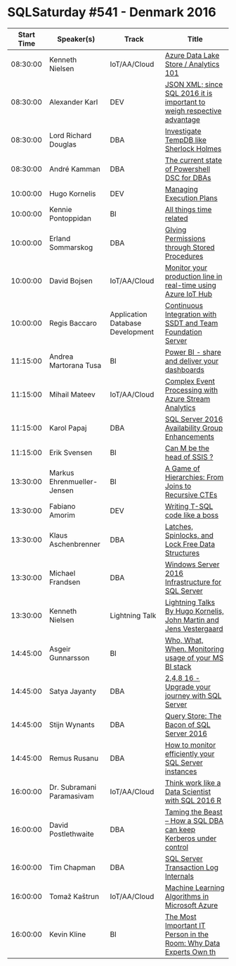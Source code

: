 # SQLSaturday #541 - Denmark 2016
Start Time|Speaker(s)|Track|Title
---|---|---|---
08:30:00|Kenneth Nielsen|IoT/AA/Cloud|[Azure Data Lake Store / Analytics 101](48335.md)
08:30:00|Alexander Karl|DEV|[JSON    XML;  since SQL 2016 it is important to weigh respective advantage](48429.md)
08:30:00|Lord Richard Douglas|DBA|[Investigate TempDB like Sherlock Holmes](50374.md)
08:30:00|André Kamman|DBA|[The current state of Powershell DSC for DBAs](52260.md)
10:00:00|Hugo Kornelis|DEV|[Managing Execution Plans](49838.md)
10:00:00|Kennie Pontoppidan|BI|[All things time related](49906.md)
10:00:00|Erland Sommarskog|DBA|[GIving Permissions through Stored Procedures](50462.md)
10:00:00|David Bojsen|IoT/AA/Cloud|[Monitor your production line in real-time using Azure IoT Hub](52254.md)
10:00:00|Regis Baccaro|Application  Database Development|[Continuous Integration with SSDT and Team Foundation Server](52594.md)
11:15:00|Andrea Martorana Tusa|BI|[Power BI - share and deliver your dashboards](49577.md)
11:15:00|Mihail Mateev|IoT/AA/Cloud|[Complex Event Processing with Azure Stream Analytics](50765.md)
11:15:00|Karol Papaj|DBA|[SQL Server 2016 Availability Group Enhancements](50859.md)
11:15:00|Erik Svensen|BI|[Can M be the head of SSIS ?](52425.md)
13:30:00|Markus Ehrenmueller-Jensen|BI|[A Game of Hierarchies: From Joins to Recursive CTEs](48329.md)
13:30:00|Fabiano Amorim|DEV|[Writing T-SQL code like a boss](48376.md)
13:30:00|Klaus Aschenbrenner|DBA|[Latches, Spinlocks, and Lock Free Data Structures](51216.md)
13:30:00|Michael Frandsen|DBA|[Windows Server 2016 Infrastructure for SQL Server](52266.md)
13:30:00|Kenneth Nielsen|Lightning Talk|[Lightning Talks By Hugo Kornelis, John Martin and Jens Vestergaard](52577.md)
14:45:00|Asgeir Gunnarsson|BI|[Who, What, When. Monitoring usage of your MS BI stack](48929.md)
14:45:00|Satya Jayanty|DBA|[2,4,8  16 - Upgrade your journey with SQL Server](50840.md)
14:45:00|Stijn Wynants|DBA|[Query Store: The Bacon of SQL Server 2016](50928.md)
14:45:00|Remus Rusanu|DBA|[How to monitor efficiently your SQL Server instances](52255.md)
16:00:00|Dr. Subramani Paramasivam|IoT/AA/Cloud|[Think  work like a Data Scientist with SQL 2016 R](48337.md)
16:00:00|David Postlethwaite|DBA|[Taming the Beast – How a SQL DBA can keep Kerberos under control](48800.md)
16:00:00|Tim Chapman|DBA|[SQL Server Transaction Log Internals](52358.md)
16:00:00|Tomaž Kaštrun|IoT/AA/Cloud|[Machine Learning Algorithms in Microsoft Azure](52399.md)
16:00:00|Kevin Kline|BI|[The Most Important IT Person in the Room: Why Data Experts Own th](52589.md)
